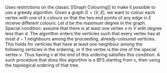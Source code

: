 Uses restrictions on the classic [[Graph Colouring]] to make it possible to use a greedy algorithm. 
Given a graph $G=(V,E)$, we want to colour each vertex with one of $k$ colours so that the two end points of any edge in $E$ receive different colours. Let $d$ be the maximum degree in the graph. 
Special condition: assume that there is at least one vertex $v$ in $V$ with degree less than $d$. 
The algorithm orders the verticies such that every vertex has at most $d-1$ neighbours among the proceeding, already-coloured verticies. This holds for verticies that have at least one neighbour among the following verticies in the ordering, or if the vertex is the one of the special vertex $v$. Thus having $v$ at the end of this ordering satisfies this condition.
A such procedure that does this algorithm is a BFS starting from $v$, then using the topological ordering of that tree. 